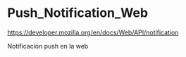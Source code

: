 # Push_Notification_Web
https://developer.mozilla.org/en/docs/Web/API/notification

Notificación push en la web
